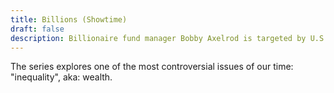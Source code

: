 ```yaml
---
title: Billions (Showtime)
draft: false
description: Billionaire fund manager Bobby Axelrod is targeted by U.S. attorney Chuck Rhoades, who hates rich people. 
---
```

The series explores one of the most controversial issues of our time: "inequality", aka: wealth.